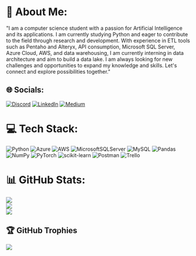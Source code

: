 # 💫 About Me:
"I am a computer science student with a passion for Artificial Intelligence and its applications. I am currently studying Python and eager to contribute to the field through research and development. With experience in ETL tools such as Pentaho and Alteryx, API consumption, Microsoft SQL Server, Azure Cloud, AWS, and data warehousing, I am currently interning in data architecture and aim to build a data lake. I am always looking for new challenges and opportunities to expand my knowledge and skills. Let's connect and explore possibilities together."


## 🌐 Socials:
[![Discord](https://img.shields.io/badge/Discord-%237289DA.svg?logo=discord&logoColor=white)](https://discord.gg/darth_gomes#5199) [![LinkedIn](https://img.shields.io/badge/LinkedIn-%230077B5.svg?logo=linkedin&logoColor=white)](https://linkedin.com/in/datalucas) [![Medium](https://img.shields.io/badge/Medium-12100E?logo=medium&logoColor=white)](https://medium.com/@https://medium.com/@lucassilva.1494) 

# 💻 Tech Stack:
![Python](https://img.shields.io/badge/python-3670A0?style=flat-square&logo=python&logoColor=ffdd54) ![Azure](https://img.shields.io/badge/azure-%230072C6.svg?style=flat-square&logo=azure-devops&logoColor=white) ![AWS](https://img.shields.io/badge/AWS-%23FF9900.svg?style=flat-square&logo=amazon-aws&logoColor=white) ![MicrosoftSQLServer](https://img.shields.io/badge/Microsoft%20SQL%20Sever-CC2927?style=flat-square&logo=microsoft%20sql%20server&logoColor=white) ![MySQL](https://img.shields.io/badge/mysql-%2300f.svg?style=flat-square&logo=mysql&logoColor=white) ![Pandas](https://img.shields.io/badge/pandas-%23150458.svg?style=flat-square&logo=pandas&logoColor=white) ![NumPy](https://img.shields.io/badge/numpy-%23013243.svg?style=flat-square&logo=numpy&logoColor=white) ![PyTorch](https://img.shields.io/badge/PyTorch-%23EE4C2C.svg?style=flat-square&logo=PyTorch&logoColor=white) ![scikit-learn](https://img.shields.io/badge/scikit--learn-%23F7931E.svg?style=flat-square&logo=scikit-learn&logoColor=white) ![Postman](https://img.shields.io/badge/Postman-FF6C37?style=flat-square&logo=postman&logoColor=white) ![Trello](https://img.shields.io/badge/Trello-%23026AA7.svg?style=flat-square&logo=Trello&logoColor=white)
# 📊 GitHub Stats:
![](https://github-readme-stats.vercel.app/api?username=darthgomes&theme=synthwave&hide_border=true&include_all_commits=false&count_private=false)<br/>
![](https://github-readme-streak-stats.herokuapp.com/?user=darthgomes&theme=synthwave&hide_border=true)<br/>
![](https://github-readme-stats.vercel.app/api/top-langs/?username=darthgomes&theme=synthwave&hide_border=true&include_all_commits=false&count_private=false&layout=compact)

## 🏆 GitHub Trophies
![](https://github-profile-trophy.vercel.app/?username=darthgomes&theme=dracula&no-frame=false&no-bg=true&margin-w=4)
